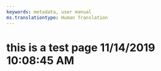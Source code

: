 ```yaml
---
keywords: metadata, user manual
ms.translationtype: Human Translation
---
```

# this is a test page 11/14/2019 10:08:45 AM